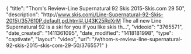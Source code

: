 {
    "title": "Thom's Review-Line Supernatural 92 Skis 2015-Skis.com 29 50",
    "description": "http:\/\/www.skis.com\/Line-Supernatural-92-Skis-2015\/357610P,default,pd.html#.U43K25RdXrM The all new Line Supernatural 92 is a ski for you if you like skis th...",
    "videoid": "3765571",
    "date_created": "1411361095",
    "date_modified": "1418181998",
    "type": "captivate",
    "layout": "video",
    "url": "\/v\/thom-s-review-line-supernatural-92-skis-2015-skis-com-29-50\/3765571"
}